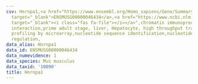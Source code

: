 ```yaml
---
csv: Hnrnpa1,<a href="https://www.ensembl.org/Homo_sapiens/Gene/Summary?db=core;g=ENSMUSG00000046434"
  target="_blank">ENSMUSG00000046434</a>,<a href="https://www.ncbi.nlm.nih.gov/pubmed/23834426"
  target="_blank"><i class="fas fa-file"></i></a>",chromatin immunoprecipitation assay,direct
  interaction,prime adult stage, liver, Hepatocyte, high throughput transcription
  profiling by microarray,nucleotide sequence identification,nucleotide sequence identification,transcriptional
  regulation,
data_alias: Hnrnpa1
data_id: ENSMUSG00000046434
data_numevidence: 1
data_species: Mus musculus
data_taxid: '10090'
title: Hnrnpa1
---
```

